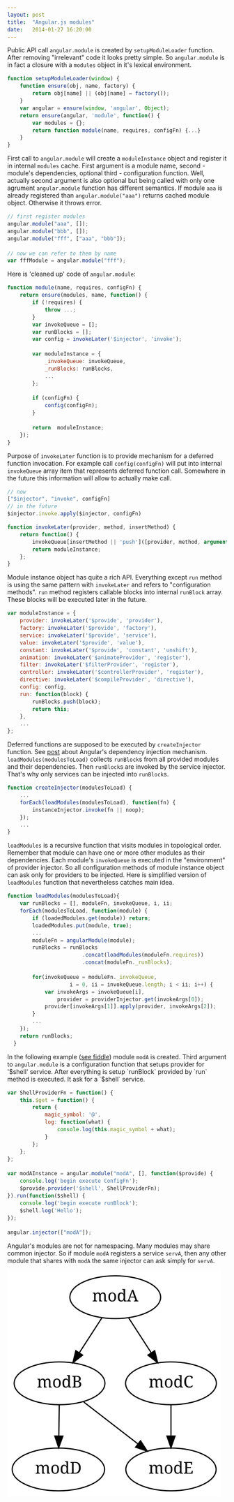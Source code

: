 ```yaml
---
layout: post
title:  "Angular.js modules"
date:   2014-01-27 16:20:00
---
```


Public API call `angular.module` is created by `setupModuleLoader` function. After removing "irrelevant" code it looks pretty simple. So `angular.module` is in fact a closure with a `modules` object in it's lexical environment.

```javascript
function setupModuleLoader(window) {
    function ensure(obj, name, factory) {
        return obj[name] || (obj[name] = factory());
    }
    var angular = ensure(window, 'angular', Object);
    return ensure(angular, 'module', function() {
        var modules = {};
        return function module(name, requires, configFn) {...}
    }
}
```
First call to `angular.module` will create a `moduleInstance` object and register it in internal `modules` cache. First argument is a module name, second - module's dependencies, optional third - configuration function. Well, actually second argument is also optional but being called with only one agrument `angular.module` function has different semantics. If module `aaa` is already registered than `angular.module("aaa")` returns cached module object. Otherwise it throws error.

```javascript
// first register modules
angular.module("aaa", []);
angular.module("bbb", []);
angular.module("fff", ["aaa", "bbb"]);

// now we can refer to them by name
var fffModule = angular.module("fff");
```

Here is 'cleaned up' code of `angular.module`:

```javascript
function module(name, requires, configFn) {
    return ensure(modules, name, function() {
        if (!requires) {
            throw ...;
        }
        var invokeQueue = [];
        var runBlocks = [];
        var config = invokeLater('$injector', 'invoke');

        var moduleInstance = {
            _invokeQueue: invokeQueue,
            _runBlocks: runBlocks,
            ...
        };

        if (configFn) {
            config(configFn);
        }

        return  moduleInstance;
    });
}
```
Purpose of `invokeLater` function is to provide mechanism for a deferred function invocation. For example call `config(configFn)` will put into internal `invokeQueue` array item that represents deferred function call. Somewhere in the future this information will allow to actually make call.

```javascript
// now
["$injector", "invoke", configFn]
// in the future
$injector.invoke.apply($injector, configFn)
```

```javascript
function invokeLater(provider, method, insertMethod) {
    return function() {
        invokeQueue[insertMethod || 'push']([provider, method, arguments]);
        return moduleInstance;
    };
}
```
Module instance object has quite a rich API. Everything except `run` method is using the same pattern with `invokeLater` and refers to "configuration methods". `run` method registers callable blocks into internal `runBlock` array. These blocks will be executed later in the future.

```javascript
var moduleInstance = {
    provider: invokeLater('$provide', 'provider'),
    factory: invokeLater('$provide', 'factory'),
    service: invokeLater('$provide', 'service'),
    value: invokeLater('$provide', 'value'),
    constant: invokeLater('$provide', 'constant', 'unshift'),
    animation: invokeLater('$animateProvider', 'register'),
    filter: invokeLater('$filterProvider', 'register'),
    controller: invokeLater('$controllerProvider', 'register'),
    directive: invokeLater('$compileProvider', 'directive'),
    config: config,
    run: function(block) {
        runBlocks.push(block);
        return this;
    },
    ...
};
```
Deferred functions are supposed to be executed by `createInjector` function. See [post](/2014/01/19/angularjs-dependency-injection.html) about Angular's dependency injection mechanism. `loadModules(modulesToLoad)` collects `runBlock`s from all provided modules and their dependencies. Then `runBlock`s are invoked by the service injector. That's why only services can be injected into `runBlock`s.

```javascript
function createInjector(modulesToLoad) {
    ...
    forEach(loadModules(modulesToLoad), function(fn) {
        instanceInjector.invoke(fn || noop);
    });
    ...
}
```

`loadModules` is a recursive function that visits modules in topological order. Remember that module can have one or more other modules as their dependencies. Each module's `invokeQueue` is executed in the "environment" of provider injector. So all configuration methods of module instance object can ask only for providers to be injected. Here is simplified version of `loadModules` function that nevertheless catches main idea.

```javascript
function loadModules(modulesToLoad){
    var runBlocks = [], moduleFn, invokeQueue, i, ii;
    forEach(modulesToLoad, function(module) {
        if (loadedModules.get(module)) return;
        loadedModules.put(module, true);
        ...
        moduleFn = angularModule(module);
        runBlocks = runBlocks
                        .concat(loadModules(moduleFn.requires))
                        .concat(moduleFn._runBlocks);

        for(invokeQueue = moduleFn._invokeQueue,
                    i = 0, ii = invokeQueue.length; i < ii; i++) {
            var invokeArgs = invokeQueue[i],
                provider = providerInjector.get(invokeArgs[0]);
            provider[invokeArgs[1]].apply(provider, invokeArgs[2]);
        }
        ...
    });
    return runBlocks;
  }
```

In the following example ([see fiddle](http://jsfiddle.net/kykyev/PTEUd/1/)) module `modA` is created. Third argument to `angular.module` is a configuration function that setups provider for '$shell' service. After everything is setup `runBlock` provided by `run` method is executed. It ask for a `$shell` service.

```javascript
var ShellProviderFn = function() {
    this.$get = function() {
        return {
            magic_symbol: '@',
            log: function(what) {
                console.log(this.magic_symbol + what);
            }
        };
    };
};

var modAInstance = angular.module("modA", [], function($provide) {
    console.log('begin execute ConfigFn');
    $provide.provider('$shell', ShellProviderFn);
}).run(function($shell) {
    console.log('begin execute runBlock');
    $shell.log('Hello');
});

angular.injector(["modA"]);
```

Angular's modules are not for namespacing. Many modules may share common injector. So if module `modA` registers a service `servA`, then any other module that shares with `modA` the same injector can ask simply for `servA`.

<div class="illustration">
    <img class="illustration__img" src="/assets/img/angular-modules-dependency.1c7de7df.svg">
</div>
